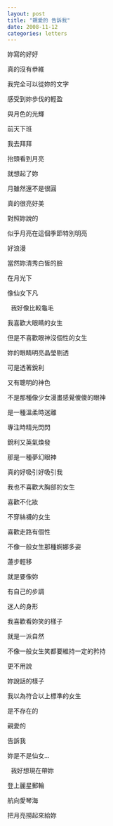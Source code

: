 ```yaml
---
layout: post
title: "親愛的 告訴我"
date: 2008-11-12
categories: letters
---
```



妳寫的好好


真的沒有恭維


我完全可以從妳的文字


感受到妳歩伐的輕盈


與月色的光輝


前天下班


我去拜拜


抬頭看到月亮


就想起了妳


月雖然還不是很圓


真的很亮好美


對照妳說的


似乎月亮在這個季節特別明亮


好浪漫


當然妳清秀白皙的臉


在月光下


像仙女下凡


 
我好像比較龜毛


我喜歡大眼睛的女生


但是不喜歡眼神沒個性的女生


妳的眼睛明亮晶瑩剔透


可是透著銳利


又有聰明的神色


不是那種像少女漫畫感覺傻傻的眼神


是一種溫柔時迷離


專注時精光閃閃


銳利又英氣煥發


那是一種夢幻眼神


真的好吸引好吸引我


我也不喜歡大胸部的女生


喜歡不化妝


不穿絲襪的女生


喜歡走路有個性


不像一般女生那種婀娜多姿


蓮步輕移


就是要像妳


有自己的步調


迷人的身形


我喜歡看妳笑的樣子


就是一派自然


不像一般女生笑都要維持一定的矜持


更不用說


妳說話的樣子


我以為符合以上標準的女生


是不存在的


親愛的


告訴我


妳是不是仙女...


 
我好想現在帶妳


登上麗星郵輪


航向愛琴海


把月亮撈起來給妳 
